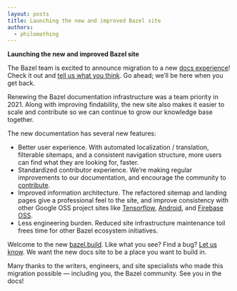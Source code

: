 ```yaml
---
layout: posts
title: Launching the new and improved Bazel site
authors:
  - philomathing
---
```


**Launching the new and improved Bazel site**

The Bazel team is excited to announce migration to a new [docs experience](https://bazel.build)! Check it out and [tell us what you think](https://forms.gle/onkAkr2ZwBmcbWXj7). Go ahead; we’ll be here when you get back.

Renewing the Bazel documentation infrastructure was a team priority in 2021. Along with improving findability, the new site also makes it easier to scale and contribute so we can continue to grow our knowledge base together.

The new documentation has several new features:

* Better user experience. With automated localization / translation, filterable sitemaps, and a consistent navigation structure, more users can find what they are looking for, faster.
* Standardized contributor experience. We’re making regular improvements to our documentation, and encourage the community to [contribute](https://bazel.build/contribute/docs).
* Improved information architecture. The refactored sitemap and landing pages give a professional feel to the site, and improve consistency with other Google OSS project sites like [Tensorflow](https://www.tensorflow.org/), [Android](https://source.android.com/), and [Firebase OSS](https://firebaseopensource.com/).
* Less engineering burden. Reduced site infrastructure maintenance toil frees time for other Bazel ecosystem initiatives. 

Welcome to the new [bazel.build](https://bazel.build). Like what you see? Find a bug? [Let us know](https://forms.gle/onkAkr2ZwBmcbWXj7). We want the new docs site to be a place you want to build in.

Many thanks to the writers, engineers, and site specialists who made this migration possible — including you, the Bazel community. See you in the docs!
